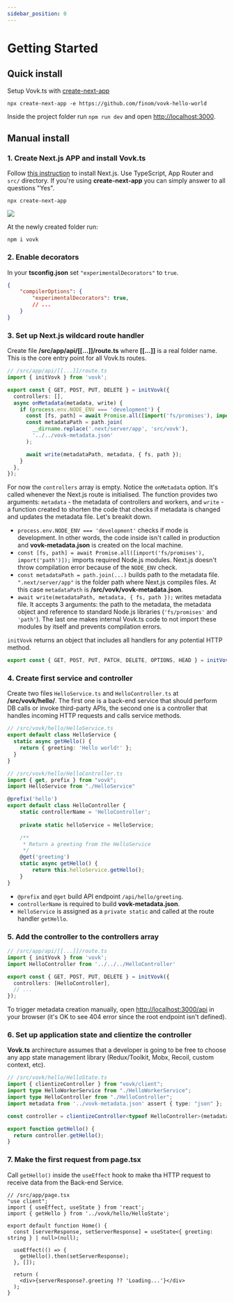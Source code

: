 ```yaml
---
sidebar_position: 0
---
```


# Getting Started

## Quick install

Setup Vovk.ts with [create-next-app](https://www.npmjs.com/package/create-next-app)

```
npx create-next-app -e https://github.com/finom/vovk-hello-world
```

Inside the project folder run `npm run dev` and open [http://localhost:3000](http://localhost:3000).

## Manual install

### 1. Create Next.js APP and install Vovk.ts

Follow [this instruction](https://nextjs.org/docs/getting-started/installation) to install Next.js. Use TypeScript, App Router and `src/` directory. If you're using **create-next-app** you can simply answer to all questions "Yes".

```
npx create-next-app
```

![](https://github.com/finom/vovk/assets/1082083/b9e600da-a43a-4e30-a089-43e5e4b147ef)


At the newly created folder run:

```
npm i vovk
```


### 2. Enable decorators

In your **tsconfig.json** set `"experimentalDecorators"` to `true`.

```json
{
    "compilerOptions": {
        "experimentalDecorators": true,
        // ...
    }
}
```

### 3. Set up Next.js wildcard route handler

Create file **/src/app/api/[[...]]/route.ts** where **[[...]]** is a real folder name. This is the core entry point for all Vovk.ts routes.

```ts
// /src/app/api/[[...]]/route.ts
import { initVovk } from 'vovk';

export const { GET, POST, PUT, DELETE } = initVovk({
  controllers: [],
  async onMetadata(metadata, write) {
    if (process.env.NODE_ENV === 'development') {
      const [fs, path] = await Promise.all([import('fs/promises'), import('path')]);
      const metadataPath = path.join(
        __dirname.replace('.next/server/app', 'src/vovk'),
        '../../vovk-metadata.json'
      );

      await write(metadataPath, metadata, { fs, path });
    }
  },
});
```

For now the `controllers` array is empty. Notice the `onMetadata` option. It's called whenever the Next.js route is initialised. The function provides two arguments: `metadata` - the metadata of controllers and workers, and `write` - a function created to shorten the code that checks if metadata is changed and updates the metadata file. Let's breakit down.

- `process.env.NODE_ENV === 'development'` checks if mode is development. In other words, the code inside isn't called in production and **vovk-metadata.json** is created on the local machine.
- `const [fs, path] = await Promise.all([import('fs/promises'), import('path')]);` imports required Node.js modules. Next.js doesn't throw compilation error because of the `NODE_ENV` check.
- `const metadataPath = path.join(...)` builds path to the metadata file. `".next/server/app"` is the folder path where Next.js compiles files. At this case `metadataPath` is **/src/vovk/vovk-metadata.json**.
- `await write(metadataPath, metadata, { fs, path });` writes metadata file. It accepts 3 arguments: the path to the metadata, the metadata object and reference to standard Node.js libraries (`'fs/promises'` and `'path'`). The last one makes internal Vovk.ts code to not import these modules by itself and prevents compilation errors.

`initVovk` returns an object that includes all handlers for any potential HTTP method.

```ts
export const { GET, POST, PUT, PATCH, DELETE, OPTIONS, HEAD } = initVovk(/* ... */)
```

### 4. Create first service and controller

Create two files `HelloService.ts` and `HelloController.ts` at **/src/vovk/hello/**. The first one is a back-end service that should perform DB calls or invoke third-party APIs, the second one is a controller that handles incoming HTTP requests and calls service methods.


```ts
// /src/vovk/hello/HelloService.ts
export default class HelloService {
  static async getHello() {
    return { greeting: 'Hello world!' };
  }
}
```

```ts
// /src/vovk/hello/HelloController.ts
import { get, prefix } from "vovk";
import HelloService from "./HelloService"

@prefix('hello')
export default class HelloController {
    static controllerName = 'HelloController';
    
    private static helloService = HelloService;

    /**
     * Return a greeting from the HelloService
     */
    @get('greeting')
    static async getHello() {
        return this.helloService.getHello();
    }
}
```

- `@prefix` and `@get` build API endpoint `/api/hello/greeting`.
- `controllerName` is required to build **vovk-metadata.json**.
- `HelloService` is assigned as a `private static` and called at the route handler `getHello`.

### 5. Add the controller to the controllers array

```ts
// /src/app/api/[[...]]/route.ts
import { initVovk } from 'vovk';
import HelloController from '../../../HelloController'

export const { GET, POST, PUT, DELETE } = initVovk({
  controllers: [HelloController],
  // ...
});
```

To trigger metadata creation manually, open [http://localhost:3000/api](http://localhost:3000/api) in your browser (it's OK to see 404 error since the root endpoint isn't defined).

### 6. Set up application state and clientize the controller

**Vovk.ts** archirecture assumes that a developer is going to be free to choose any app state management library (Redux/Toolkit, Mobx, Recoil, custom context, etc).

```ts
// /src/vovk/hello/HelloState.ts
import { clientizeController } from "vovk/client";
import type HelloWorkerService from "./HelloWorkerService";
import type HelloController from "./HelloController";
import metadata from '../vovk-metadata.json' assert { type: "json" };

const controller = clientizeController<typeof HelloController>(metadata.HelloController);

export function getHello() {
  return controller.getHello();
}
```


### 7. Make the first request from page.tsx

Call `getHello()` inside the `useEffect` hook to make tha HTTP request to receive data from the Back-end Service.

```tsx
// /src/app/page.tsx
"use client";
import { useEffect, useState } from 'react';
import { getHello } from '../vovk/hello/HelloState';

export default function Home() {
  const [serverResponse, setServerResponse] = useState<{ greeting: string } | null>(null);

  useEffect(() => {
    getHello().then(setServerResponse);
  }, []);

  return (
    <div>{serverResponse?.greeting ?? 'Loading...'}</div>
  );
}
```
